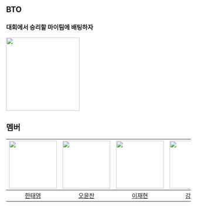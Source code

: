 ## BTO
### 대회에서 승리할 마이팀에 배팅하자
<img src="https://avatars.githubusercontent.com/u/169275869?s=200&v=4" width="200" />

<br>

## 멤버
|<img src="https://avatars.githubusercontent.com/u/122420333?v=4"  width="130"/>|<img src="https://avatars.githubusercontent.com/u/91408117?v=4"  width="130"/>|<img src="https://avatars.githubusercontent.com/u/128371415?v=4"  width="130"/>|<img src="https://avatars.githubusercontent.com/u/128358675?v=4"  width="130"/>|
|:-:|:-:|:-:|:-:|
|[한태영](https://github.com/noahmik)|[오윤찬](https://github.com/YunChan-Oh)|[이재현](https://github.com/ljhy07)|[강시우](https://github.com/kangsiwoo)|
